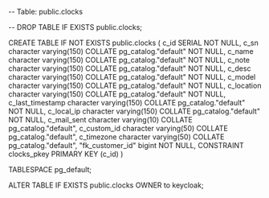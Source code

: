 -- Table: public.clocks

-- DROP TABLE IF EXISTS public.clocks;

CREATE TABLE IF NOT EXISTS public.clocks
(
    c_id SERIAL NOT NULL,
    c_sn character varying(150) COLLATE pg_catalog."default" NOT NULL,
    c_name character varying(150) COLLATE pg_catalog."default" NOT NULL,
    c_note character varying(150) COLLATE pg_catalog."default" NOT NULL,
    c_desc character varying(150) COLLATE pg_catalog."default" NOT NULL,
    c_model character varying(150) COLLATE pg_catalog."default" NOT NULL,
    c_location character varying(150) COLLATE pg_catalog."default" NOT NULL,
    c_last_timestamp character varying(150) COLLATE pg_catalog."default" NOT NULL,
    c_local_ip character varying(150) COLLATE pg_catalog."default" NOT NULL,
    c_mail_sent character varying(10) COLLATE pg_catalog."default",
    c_custom_id character varying(50) COLLATE pg_catalog."default",
    c_timezone character varying(50) COLLATE pg_catalog."default",
    "fk_customer_id" bigint NOT NULL,
    CONSTRAINT clocks_pkey PRIMARY KEY (c_id)
)

TABLESPACE pg_default;

ALTER TABLE IF EXISTS public.clocks
    OWNER to keycloak;


    